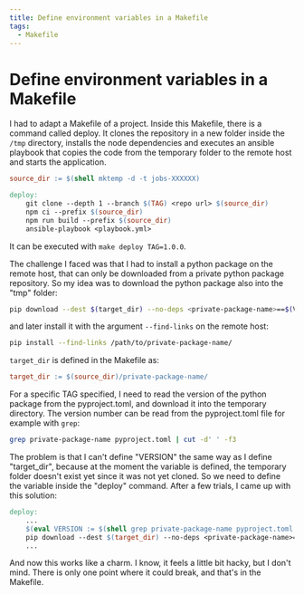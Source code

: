 ```yaml
---
title: Define environment variables in a Makefile
tags:
  - Makefile
---
```


# Define environment variables in a Makefile

I had to adapt a Makefile of a project.
Inside this Makefile, there is a command called deploy.
It clones the repository in a new folder inside the `/tmp` directory, installs the node dependencies and executes an ansible playbook that copies the code from the temporary folder to the remote host and starts the application.

```makefile
source_dir := $(shell mktemp -d -t jobs-XXXXXX)

deploy:
    git clone --depth 1 --branch $(TAG) <repo url> $(source_dir)
    npm ci --prefix $(source_dir)
    npm run build --prefix $(source_dir)
    ansible-playbook <playbook.yml>
```

It can be executed with `make deploy TAG=1.0.0`.

The challenge I faced was that I had to install a python package on the remote host, that can only be downloaded from a private python package repository.
So my idea was to download the python package also into the "tmp" folder:

```bash
pip download --dest $(target_dir) --no-deps <private-package-name>==$(VERSION)
```

and later install it with the argument `--find-links` on the remote host:

```bash
pip install --find-links /path/to/private-package-name/
```

`target_dir` is defined in the Makefile as:

```makefile
target_dir := $(source_dir)/private-package-name/
```

For a specific TAG specified, I need to read the version of the python package from the pyproject.toml, and download it into the temporary directory.
The version number can be read from the pyproject.toml file for example with `grep`:

```bash
grep private-package-name pyproject.toml | cut -d' ' -f3
```

The problem is that I can't define "VERSION" the same way as I define "target_dir", because at the moment the variable is defined, the temporary folder doesn't exist yet since it was not yet cloned.
So we need to define the variable inside the "deploy" command.
After a few trials, I came up with this solution:

```makefile
deploy:
    ...
    $(eval VERSION := $(shell grep private-package-name pyproject.toml | cut -d' ' -f3))
    pip download --dest $(target_dir) --no-deps <private-package-name>==$(VERSION)
    ...
```

And now this works like a charm.
I know, it feels a little bit hacky, but I don't mind. There is only one point where it could break, and that's in the Makefile.
